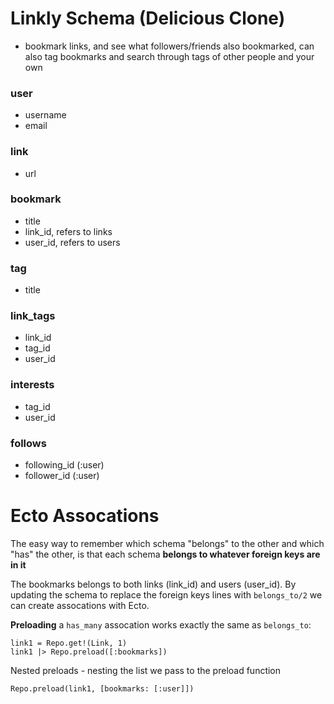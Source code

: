 # Linkly Schema (Delicious Clone)
- bookmark links, and see what followers/friends also bookmarked, can also tag bookmarks and search
through tags of other people and your own

### user
- username
- email

### link
- url

### bookmark
- title
- link_id, refers to links
- user_id, refers to users

### tag
- title

### link_tags
- link_id
- tag_id
- user_id

### interests
- tag_id
- user_id

### follows
- following_id (:user)
- follower_id (:user)

# Ecto Assocations

The easy way to remember which schema "belongs" to the other and which "has" the other,
is that each schema **belongs to whatever foreign keys are in it**

The bookmarks belongs to both links (link_id) and users (user_id). By updating the
schema to replace the foreign keys lines with `belongs_to/2` we can create
assocations with Ecto.

**Preloading** a `has_many` assocation works exactly the same as `belongs_to`:
```ecto
link1 = Repo.get!(Link, 1)
link1 |> Repo.preload([:bookmarks])
```

Nested preloads - nesting the list we pass to the preload function

`Repo.preload(link1, [bookmarks: [:user]])`
